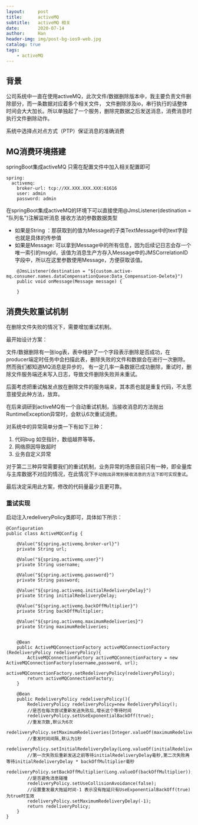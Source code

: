 ```yaml
---
layout:     post
title:      activeMQ
subtitle:   activeMQ 相关
date:       2020-07-14
author:     Han
header-img: img/post-bg-ios9-web.jpg
catalog: true
tags:
    - activeMQ
---
```


## 背景
公司系统中一直在使用activeMQ，此次文件/数据删除版本中，我主要负责文件删除部分，而一条数据对应着多个相关文件，
文件删除涉及io，串行执行的话整体时间会大大加长。所以单独起了一个服务，删除完数据之后发送消息，消费消息时执行文件删除动作。

系统中选择点对点方式（PTP）保证消息的准确消费

## MQ消费环境搭建
springBoot集成activeMQ 只需在配置文件中加入相关配置即可
```
spring:
  activemq:
    broker-url: tcp://XX.XXX.XXX.XXX:61616
    user: admin
    password: admin
```
在springBoot集成activeMQ的环境下可以直接使用@JmsListener(destination = "队列名")注解监听消息
接收方法的参数数据类型

 * 如果是String ：那获取到的值为Message的子类TextMessage中的text字段 也就是具体的传参值
 * 如果是Message: 可以拿到Message中的所有信息，因为后续记日志会存一个唯一索引的msgId，该值为消息生产方存入Message中的JMSCorrelationID字段中，所以在这里参数使用Message，方便获取该值。

```
    @JmsListener(destination = "${custom.active-mq.consumer.names.dataCompensationQueue:Data_Compensation-Delete}")
    public void onMessage(Message message) {
    
    }
```

## 消费失败重试机制

在删除文件失败的情况下，需要增加重试机制。

最开始设计方案：

文件/数据删除有一张log表，表中维护了一个字段表示删除是否成功，在producer端定时任务中会扫描此表，删除失败的文件和数据会在进行一次删除。然而我们都知道MQ消息是异步的，
有一定几率一条数据已成功删除，重试时，删除文件服务端还未写入日志，导致文件删除失败并未重试。

后面考虑把重试触发点放在删除文件的服务端来，其本质也就是重复代码，不太愿意接受此种方法，放弃。

在后来调研到activeMQ有一个自动重试机制，当接收消息的方法抛出RuntimeException异常时，会默认6次重试消费。

对系统中的异常简单分类一下有如下三种：
1. 代码bug 如空指针，数组越界等等。
2. 网络原因导致超时
3. 业务自定义异常

对于第二三种异常需要我们的重试机制，业务异常的场景目前只有一种，即全量库与主库数据不对应的情况，在此情况下`手动抛出异常到接收消息的方法下即可实现重试`。

最后决定采用此方案，修改的代码量最少且更可靠。

### 重试实现

启动注入redeliveryPolicy类即可，具体如下所示：

```
@Configuration
public class ActiveMQConfig {

    @Value("${spring.activemq.broker-url}")
    private String url;

    @Value("${spring.activemq.user}")
    private String username;

    @Value("${spring.activemq.password}")
    private String password;

    @Value("${spring.activemq.initialRedeliveryDelay}")
    private String initialRedeliveryDelay;

    @Value("${spring.activemq.backOffMultiplier}")
    private String backOffMultiplier;

    @Value("${spring.activemq.maximumRedeliveries}")
    private String maximumRedeliveries;


    @Bean
    public ActiveMQConnectionFactory activeMQConnectionFactory (RedeliveryPolicy redeliveryPolicy){
        ActiveMQConnectionFactory activeMQConnectionFactory = new ActiveMQConnectionFactory(username,password, url);
        activeMQConnectionFactory.setRedeliveryPolicy(redeliveryPolicy);
        return activeMQConnectionFactory;
    }

    @Bean
    public RedeliveryPolicy redeliveryPolicy(){
        RedeliveryPolicy redeliveryPolicy=new RedeliveryPolicy();
        //是否在每次尝试重新发送失败后,增长这个等待时间
        redeliveryPolicy.setUseExponentialBackOff(true);
        //重发次数,默认为6次
        redeliveryPolicy.setMaximumRedeliveries(Integer.valueOf(maximumRedeliveries));
        //重发时间间隔,默认为1秒
        redeliveryPolicy.setInitialRedeliveryDelay(Long.valueOf(initialRedeliveryDelay));
        //第一次失败后重新发送之前等待initialRedeliveryDelay毫秒,第二次失败再等待initialRedeliveryDelay * backOffMultiplier毫秒
        redeliveryPolicy.setBackOffMultiplier(Long.valueOf(backOffMultiplier));
        //是否避免消息碰撞
        redeliveryPolicy.setUseCollisionAvoidance(false);
        //设置重发最大拖延时间-1 表示没有拖延只有UseExponentialBackOff(true)为true时生效
        redeliveryPolicy.setMaximumRedeliveryDelay(-1);
        return redeliveryPolicy;
    }
}
```
